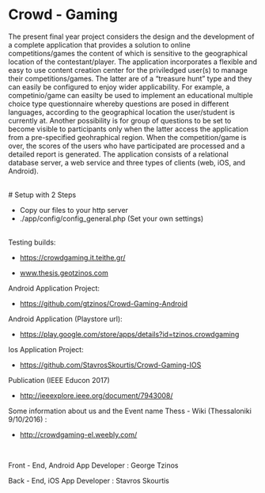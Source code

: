 # Crowd - Gaming

The present final year project considers the design and the development of a
complete application that provides a solution to online competitions/games the
content of which is sensitive to the geographical location of the contestant/player.
The application incorporates a flexible and easy to use content creation center for
the priviledged user(s) to manage their competitions/games. The latter are of a
“treasure hunt” type and they can easily be configured to enjoy wider applicability.
For example, a competinio/game can easilty be used to implement an educational
multiple choice type questionnaire whereby questions are posed in different
languages, according to the geographical location the user/student is currently at.
Another possibility is for group of questions to be set to become visible to
participants only when the latter access the application from a pre-specified
geohraphical region. When the competition/game is over, the scores of the users
who have participated are processed and a detailed report is generated. The
application consists of a relational database server, a web service and three types
of clients (web, iOS, and Android).

<br>
# Setup with 2 Steps

* Copy our files to your http server
* ./app/config/config_general.php (Set your own settings)

<br>
Testing builds:

* https://crowdgaming.it.teithe.gr/

* www.thesis.geotzinos.com


Android Application Project:

* https://github.com/gtzinos/Crowd-Gaming-Android


Android Application (Playstore url):

* https://play.google.com/store/apps/details?id=tzinos.crowdgaming


Ios Application Project:

* https://github.com/StavrosSkourtis/Crowd-Gaming-IOS


Publication (IEEE Educon 2017)
* http://ieeexplore.ieee.org/document/7943008/


Some information about us and the Event name Thess - Wiki (Thessaloniki 9/10/2016) :

* http://crowdgaming-el.weebly.com/

<br>

Front - End, Android App Developer : George Tzinos

Back - End, iOS App Developer : Stavros Skourtis
